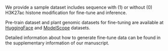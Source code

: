 We provide a sample dataset includes sequence with (1) or without (0) H3K27ac histone modification for fine-tune and inference.

Pre-train dataset and plant genomic datasets for fine-tuning are available at [HuggingFace](https://huggingface.co/zhangtaolab/) and [ModelScope](https://www.modelscope.cn/organization/zhangtaolab) datasets.

Detailed information about how to generate fine-tune data can be found in the supplementary information of our manuscript.
